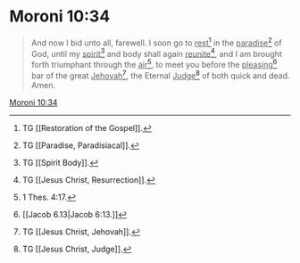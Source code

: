 # Moroni 10:34

> And now I bid unto all, farewell. I soon go to <u>rest</u>[^a] in the <u>paradise</u>[^b] of God, until my <u>spirit</u>[^c] and body shall again <u>reunite</u>[^d], and I am brought forth triumphant through the <u>air</u>[^e], to meet you before the <u>pleasing</u>[^f] bar of the great <u>Jehovah</u>[^g], the Eternal <u>Judge</u>[^h] of both quick and dead. Amen.

[Moroni 10:34](https://www.churchofjesuschrist.org/study/scriptures/bofm/moro/10?lang=eng&id=p34#p34)


[^a]: TG [[Restoration of the Gospel]].
[^b]: TG [[Paradise, Paradisiacal]].
[^c]: TG [[Spirit Body]].
[^d]: TG [[Jesus Christ, Resurrection]].
[^e]: 1 Thes. 4:17.
[^f]: [[Jacob 6.13|Jacob 6:13.]]
[^g]: TG [[Jesus Christ, Jehovah]].
[^h]: TG [[Jesus Christ, Judge]].
